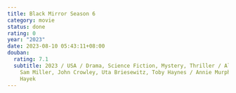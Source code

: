 ```yaml
---
title: Black Mirror Season 6
category: movie
status: done
rating: 0
year: "2023"
date: 2023-08-10 05:43:11+08:00
douban:
  rating: 7.1
  subtitle: 2023 / USA / Drama, Science Fiction, Mystery, Thriller / Ali Pankiw,
    Sam Miller, John Crowley, Uta Briesewitz, Toby Haynes / Annie Murphy, Salma
    Hayek
---
```



